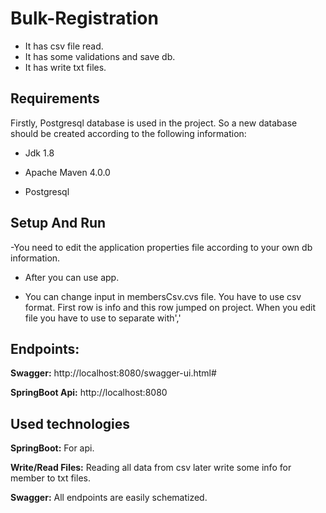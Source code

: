 # Bulk-Registration
- It has csv file read.
- It has some validations and save db.
- It has write txt files.

## Requirements
Firstly, Postgresql database is used in the project. So a new database should be created according to the following information:

- Jdk 1.8

- Apache Maven 4.0.0

- Postgresql 


## Setup And Run

-You need to edit the application properties file according to your own db information.

- After you can use app.

- You can change input in membersCsv.cvs file. You have to use csv format. First row is info and this row jumped on project. When you edit file you have to use to separate 
with','

## Endpoints:

 **Swagger:** http://localhost:8080/swagger-ui.html#

 **SpringBoot Api:** http://localhost:8080

## Used technologies
**SpringBoot:** For api.

**Write/Read Files:** Reading all data from csv later write some info for member to txt files.

**Swagger:** All endpoints are easily schematized.




